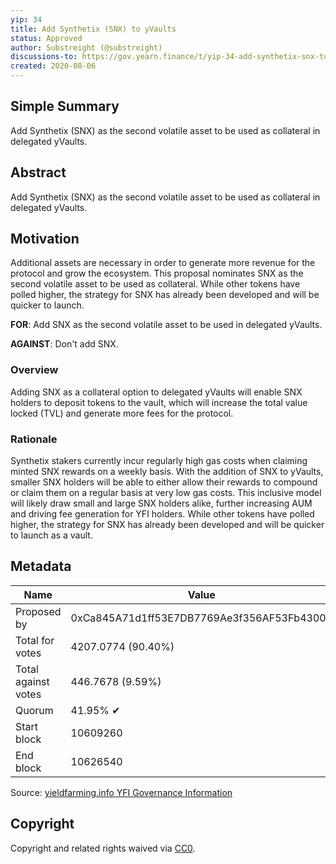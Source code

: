 ```yaml
---
yip: 34
title: Add Synthetix (SNX) to yVaults
status: Approved
author: Substreight (@substreight)
discussions-to: https://gov.yearn.finance/t/yip-34-add-synthetix-snx-to-yvaults/2149
created: 2020-08-06
---
```


## Simple Summary

Add Synthetix (SNX) as the second volatile asset to be used as collateral in
delegated yVaults.

## Abstract

Add Synthetix (SNX) as the second volatile asset to be used as collateral in
delegated yVaults.

## Motivation

Additional assets are necessary in order to generate more revenue for the
protocol and grow the ecosystem. This proposal nominates SNX as the second
volatile asset to be used as collateral. While other tokens have polled higher,
the strategy for SNX has already been developed and will be quicker to launch.

**FOR**: Add SNX as the second volatile asset to be used in delegated yVaults.

**AGAINST**: Don't add SNX.

### Overview

Adding SNX as a collateral option to delegated yVaults will enable SNX holders
to deposit tokens to the vault, which will increase the total value locked (TVL)
and generate more fees for the protocol.

### Rationale

Synthetix stakers currently incur regularly high gas costs when claiming minted
SNX rewards on a weekly basis. With the addition of SNX to yVaults, smaller SNX
holders will be able to either allow their rewards to compound or claim them on
a regular basis at very low gas costs. This inclusive model will likely draw
small and large SNX holders alike, further increasing AUM and driving fee
generation for YFI holders. While other tokens have polled higher, the strategy
for SNX has already been developed and will be quicker to launch as a vault.

## Metadata

| Name                | Value                                      |
| ------------------- | ------------------------------------------ |
| Proposed by         | 0xCa845A71d1ff53E7DB7769Ae3f356AF53Fb43000 |
| Total for votes     | 4207.0774 (90.40%)                         |
| Total against votes | 446.7678 (9.59%)                           |
| Quorum              | 41.95% ✔                                   |
| Start block         | 10609260                                   |
| End block           | 10626540                                   |

Source:
[yieldfarming.info YFI Governance Information](https://yieldfarming.info/yearn/vote/)

## Copyright

Copyright and related rights waived via
[CC0](https://creativecommons.org/publicdomain/zero/1.0/).
